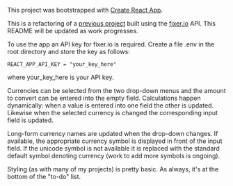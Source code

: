 This project was bootstrapped with [Create React App](https://github.com/facebookincubator/create-react-app).

This is a refactoring of a [previous project](https://github.com/cifarquhar/currency_converter) built using the [fixer.io](https://fixer.io/) API. This README will be updated as work progresses.

To use the app an API key for fixer.io is required. Create a file .env in the root directory and store the key as follows:

```
REACT_APP_API_KEY = "your_key_here"
```

where your_key_here is your API key.

Currencies can be selected from the two drop-down menus and the amount to convert can be entered into the empty field. Calculations happen dynamically: when a value is entered into one field the other is updated. Likewise when the selected currency is changed the corresponding input field is updated. 

Long-form currency names are updated when the drop-down changes. If available, the appropriate currency symbol is displayed in front of the input field. If the unicode symbol is not available it is replaced with the standard default symbol denoting currency (work to add more symbols is ongoing).

Styling (as with many of my projects) is pretty basic. As always, it's at the bottom of the "to-do" list.
